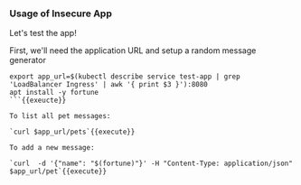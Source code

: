 

### Usage of Insecure App

Let's test the app!

First, we'll need the application URL and setup a random message generator

```
export app_url=$(kubectl describe service test-app | grep 'LoadBalancer Ingress' | awk '{ print $3 }'):8080
apt install -y fortune
```{{exeucte}}

To list all pet messages:

`curl $app_url/pets`{{execute}}

To add a new message:

`curl  -d '{"name": "$(fortune)"}' -H "Content-Type: application/json" $app_url/pet`{{execute}}

